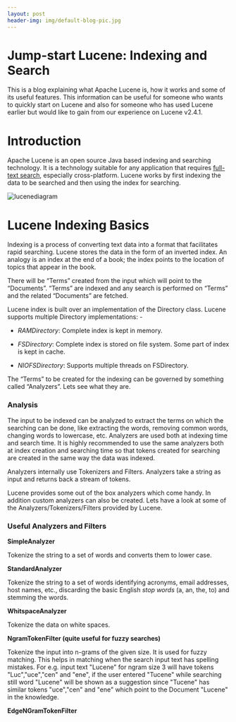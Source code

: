 ```yaml
---
layout: post
header-img: img/default-blog-pic.jpg
---
```


# Jump-start Lucene: Indexing and Search

This is a blog explaining what Apache Lucene is, how it works and some of its useful features. This information can be useful for someone who wants to quickly start on Lucene and also for someone who has used Lucene earlier but would like to gain from our experience on Lucene v2.4.1.

# Introduction

Apache Lucene is an open source Java based indexing and searching technology. It is a technology suitable for any application that requires [full-text search](http://en.wikipedia.org/wiki/Full_text_search), especially cross-platform. Lucene works by first indexing the data to be searched and then using the index for searching.

![lucenediagram](/wp-content/uploads/2010/05/lucenediagram-291x300.jpg)

# Lucene Indexing Basics

Indexing is a process of converting text data into a format that facilitates rapid searching. Lucene stores the data in the form of an inverted index. An analogy is an index at the end of a book; the index points to the location of topics that appear in the book.

There will be “Terms” created from the input which will point to the “Documents”. “Terms” are indexed and any search is performed on “Terms” and the related “Documents” are fetched.

Lucene index is built over an implementation of the Directory class. Lucene supports multiple Directory implementations: - 

  * _RAMDirectory_: Complete index is kept in memory.

  * _FSDirectory_: Complete index is stored on file system. Some part of index is kept in cache.

  * _NIOFSDirectory_: Supports multiple threads on FSDirectory.

The “Terms” to be created for the indexing can be governed by something called “Analyzers”. Lets see what they are.

### Analysis

The input to be indexed can be analyzed to extract the terms on which the searching can be done, like extracting the words, removing common words, changing words to lowercase, etc. Analyzers are used both at indexing time and search time. It is highly recommended to use the same analyzers both at index creation and searching time so that tokens created for searching are created in the same way the data was indexed.

Analyzers internally use Tokenizers and Filters. Analyzers take a string as input and returns back a stream of tokens.

Lucene provides some out of the box analyzers which come handy. In addition custom analyzers can also be created. Lets have a look at some of the Analyzers/Tokenizers/Filters provided by Lucene.

### Useful Analyzers and Filters

**SimpleAnalyzer**

Tokenize the string to a set of words and converts them to lower case. 

**StandardAnalyzer**

Tokenize the string to a set of words identifying acronyms, email addresses, host names, etc., discarding the basic English _stop words_ (a, an, the, to) and stemming the words. 

**WhitspaceAnalyzer**

Tokenize the data on white spaces.

**NgramTokenFilter (quite useful for fuzzy searches)**

Tokenize the input into n-grams of the given size. It is used for fuzzy matching. This helps in matching when the search input text has spelling mistakes. For e.g. input text "Lucene" for ngram size 3 will have tokens "Luc","uce","cen" and "ene", if the user entered "Tucene" while searching still word "Lucene" will be shown as a suggestion since "Tucene" has similar tokens "uce","cen" and "ene" which point to the Document "Lucene" in the knowledge.

**EdgeNGramTokenFilter**